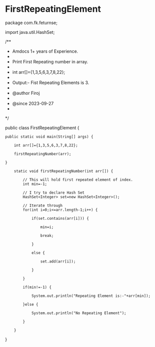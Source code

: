 # FirstRepeatingElement

package com.fk.feturnse;

import java.util.HashSet;

/**
 * Amdocs 1+ years of Experience.
 * 
 * Print First Repeating number in array.
 * 
 * int arr[]={1,3,5,6,3,7,8,22};
 * 
 * Output:- Fist Repeating Elements is 3.
 * 
 * @author Firoj
 * 
 * @since 2023-09-27
 * 
 */

public class FirstRepeatingElement {

	public static void main(String[] args) {
 
		int arr[]={1,3,5,6,3,7,8,22};
  
		firstRepeatingNumber(arr);
  
	}
 
		static void firstRepeatingNumber(int arr[]) {
  
			// This will hold first repeated element of index.
			int min=-1;
   
			// I try to declare Hash Set 
			HashSet<Integer> set=new HashSet<Integer>();
   
			// Iterate through 
			for(int i=0;i<=arr.length-1;i++) {
   
				if(set.contains(arr[i])) {
    
					min=i;
     
					break;
     
				}
    
				else {
    
					set.add(arr[i]);
     
				}
    
			}
   
			if(min!=-1) {
   
				System.out.println("Repeating Element is:-"+arr[min]);
    
			}else {
   
				System.out.println("No Repeating Element");
    
			}
   
		}

}
